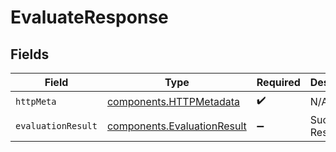 # EvaluateResponse


## Fields

| Field                                                                      | Type                                                                       | Required                                                                   | Description                                                                |
| -------------------------------------------------------------------------- | -------------------------------------------------------------------------- | -------------------------------------------------------------------------- | -------------------------------------------------------------------------- |
| `httpMeta`                                                                 | [components.HTTPMetadata](../../models/components/httpmetadata.md)         | :heavy_check_mark:                                                         | N/A                                                                        |
| `evaluationResult`                                                         | [components.EvaluationResult](../../models/components/evaluationresult.md) | :heavy_minus_sign:                                                         | Successful Response                                                        |